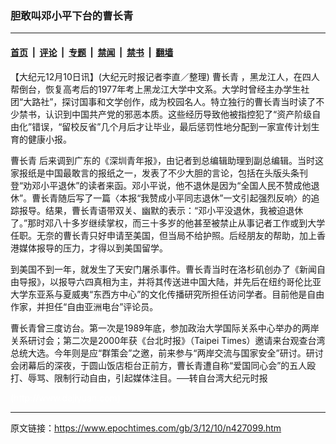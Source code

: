 ### 胆敢叫邓小平下台的曹长青

---

#### [首页](../../../..?n427099) &nbsp;|&nbsp; [评论](../../../../../epoch-comment?n427099) &nbsp;|&nbsp; [专题](../../../../../epoch-special?n427099) &nbsp;|&nbsp; [禁闻](../../../../../epoch-news?n427099) &nbsp;|&nbsp; [禁书](../../../../../books?n427099) &nbsp;|&nbsp; [翻墙](https://github.com/gfw-breaker/nogfw/blob/master/README.md?n427099)


<div class="post_content" id="artbody" itemprop="articleBody">
 <!-- article content begin -->
 <p>
  【大纪元12月10日讯】(大纪元时报记者李直／整理)
  <ok href="https://www.epochtimes.com/gb/tag/%E6%9B%B9%E9%95%BF%E9%9D%92.html">
   曹长青
  </ok>
  ，黑龙江人，在四人帮倒台，恢复高考后的1977年考上黑龙江大学中文系。大学时曾经主办学生社团“大路社”，探讨国事和文学创作，成为校园名人。特立独行的曹长青当时读了不少禁书，认识到中国共产党的邪恶本质。这些经历导致他被指控犯了“资产阶级自由化”错误，“留校反省”几个月后才让毕业，最后惩罚性地分配到一家宣传计划生育的健康小报。
 </p>
 <p>
  <ok href="https://www.epochtimes.com/gb/tag/%E6%9B%B9%E9%95%BF%E9%9D%92.html">
   曹长青
  </ok>
  后来调到广东的《深圳青年报》，由记者到总编辑助理到副总编辑。当时这家报纸是中国最敢言的报纸之一，发表了不少大胆的言论，包括在头版头条刊登“劝邓小平退休”的读者来函。邓小平说，他不退休是因为“全国人民不赞成他退休”。曹长青随后写了一篇〈本报“我赞成小平同志退休”一文引起强烈反响〉的追踪报导。结果，曹长青语带双关、幽默的表示：“邓小平没退休，我被迫退休了。”那时邓八十多岁继续掌权，而三十多岁的他甚至被禁止从事记者工作或到大学任职。无奈的曹长青只好申请至美国，但当局不给护照。后经朋友的帮助，加上香港媒体报导的压力，才得以到美国留学。
 </p>
 <p>
  到美国不到一年，就发生了天安门屠杀事件。曹长青当时在洛杉矶创办了《新闻自由导报》，以报导六四真相为主，并将其传送进中国大陆，并先后在纽约哥伦比亚大学东亚系与夏威夷“东西方中心”的文化传播研究所担任访问学者。目前他是自由作家，并担任“自由亚洲电台”评论员。
 </p>
 <p>
  曹长青曾三度访台。第一次是1989年底，参加政治大学国际关系中心举办的两岸关系研讨会；第二次是2000年获《台北时报》（Taipei Times）邀请来台观查台湾总统大选。今年则是应“群策会”之邀，前来参与“两岸交流与国家安全”研讨。研讨会闭幕后的深夜，于圆山饭店柜台正前方，曹长青遭自称“爱国同心会”的五人殴打、辱骂、限制行动自由，引起媒体注目。──转自台湾大纪元时报
 </p>
 <p>
  <font color="#ffffff">
   (http://www.dajiyuan.com)
  </font>
 </p>
 <!-- article content end -->
 <div id="below_article_ad">
 </div>
</div>


---

原文链接：https://www.epochtimes.com/gb/3/12/10/n427099.htm